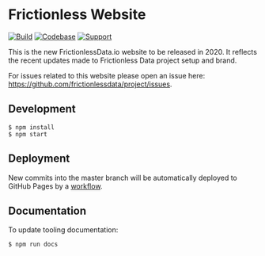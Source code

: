 # Frictionless Website

[![Build](https://img.shields.io/github/workflow/status/frictionlessdata/website/general/main)](https://github.com/frictionlessdata/website/actions)
[![Codebase](https://img.shields.io/badge/codebase-github-brightgreen)](https://github.com/frictionlessdata/website)
[![Support](https://img.shields.io/badge/support-discord-brightgreen)](https://discord.com/channels/695635777199145130/695635777199145133)

This is the new FrictionlessData.io website to be released in 2020. It reflects the recent updates made to Frictionless Data project setup and brand.

For issues related to this website please open an issue here: https://github.com/frictionlessdata/project/issues.

## Development

```console
$ npm install
$ npm start
```

## Deployment

New commits into the master branch will be automatically deployed to GitHub Pages by a [workflow](.github/workflows/main.yml).

## Documentation

To update tooling documentation:

```console
$ npm run docs
```
